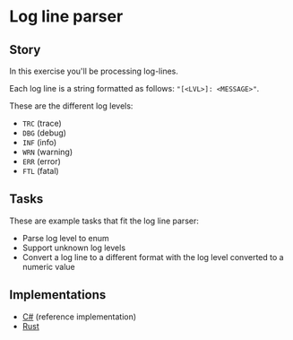 # Log line parser

## Story

In this exercise you'll be processing log-lines.

Each log line is a string formatted as follows: `"[<LVL>]: <MESSAGE>"`.

These are the different log levels:

- `TRC` (trace)
- `DBG` (debug)
- `INF` (info)
- `WRN` (warning)
- `ERR` (error)
- `FTL` (fatal)

## Tasks

These are example tasks that fit the log line parser:

- Parse log level to enum
- Support unknown log levels
- Convert a log line to a different format with the log level converted to a numeric value

## Implementations

- [C#][implementation-csharp] (reference implementation)
- [Rust][implementation-rust]

[implementation-csharp]: ../../languages/csharp/exercises/concept/enums/.docs/instructions.md
[implementation-rust]: ../../languages/rust/exercises/concept/enums/.docs/instructions.md
